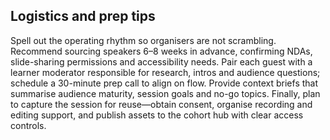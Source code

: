 ## Logistics and prep tips

Spell out the operating rhythm so organisers are not scrambling. Recommend sourcing speakers 6–8 weeks in advance, confirming NDAs, slide-sharing permissions and accessibility needs. Pair each guest with a learner moderator responsible for research, intros and audience questions; schedule a 30-minute prep call to align on flow. Provide context briefs that summarise audience maturity, session goals and no-go topics. Finally, plan to capture the session for reuse—obtain consent, organise recording and editing support, and publish assets to the cohort hub with clear access controls.
